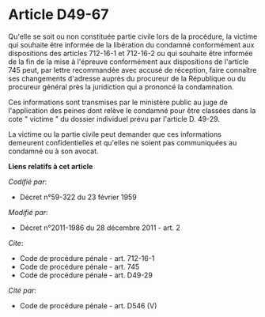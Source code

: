 # Article D49-67

Qu'elle se soit ou non constituée partie civile lors de la procédure, la victime qui souhaite être informée de la libération
du condamné conformément aux dispositions des articles 712-16-1 et 712-16-2 ou qui souhaite être informée de la fin de la
mise à l'épreuve conformément aux dispositions de l'article 745 peut, par lettre recommandée avec accusé de réception, faire
connaître ses changements d'adresse auprès du procureur de la République ou du procureur général près la juridiction qui a
prononcé la condamnation. 

Ces informations sont transmises par le ministère public au juge de l'application des peines dont relève le condamné pour
être classées dans la cote " victime " du dossier individuel prévu par l'article D. 49-29. 

La victime ou la partie civile peut demander que ces informations demeurent confidentielles et qu'elles ne soient pas
communiquées au condamné ou à son avocat.

**Liens relatifs à cet article**

_Codifié par_:

  - Décret n°59-322 du 23 février 1959

_Modifié par_:

  - Décret n°2011-1986 du 28 décembre 2011 - art. 2

_Cite_:

  - Code de procédure pénale - art. 712-16-1
  - Code de procédure pénale - art. 745
  - Code de procédure pénale - art. D49-29

_Cité par_:

  - Code de procédure pénale - art. D546 (V)
